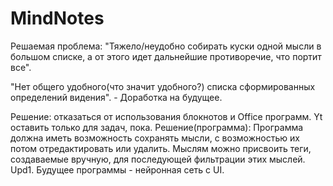 # MindNotes
Решаемая проблема: "Тяжело/неудобно собирать куски одной мысли в большом списке,
а от этого идет дальнейшие противоречие, что портит все".

"Нет общего удобного(что значит удобного?) списка сформированных определений 
видения". - Доработка на будущее.

Решение: отказаться от использования блокнотов и Office программ.
Yt оставить только для задач, пока.
Решение(программа):
Программа должна иметь возможность сохранять мысли, с возможностью их потом
отредактировать или удалить.
Мыслям можно присвоить теги, создаваемые вручную, для последующей фильтрации этих
мыслей.
Upd1. Будущее программы - нейронная сеть с UI.
